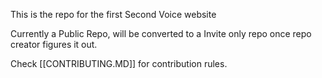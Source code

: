 This is the repo for the first Second Voice website 

Currently a Public Repo, will be converted to a Invite only repo once repo creator figures it out.

Check [[CONTRIBUTING.MD]] for contribution rules.

